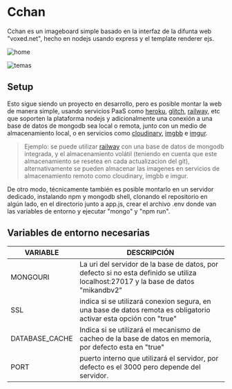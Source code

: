 # Cchan
Cchan es un imageboard simple basado en la interfaz de la difunta web "voxed.net", hecho en nodejs usando express y el template renderer ejs.

![home](https://i.ibb.co/SNRK7CR/kaosdkaodkoaskdos.png)

![temas](https://i.ibb.co/wCXYB7V/owdqodaos.png)

## Setup
Esto sigue siendo un proyecto en desarrollo, pero es posible montar la web de manera simple, usando servicios PaaS como [heroku](https://www.heroku.com), [glitch](https://glitch.com/), [railway](https://railway.app/), etc que soporten la plataforma nodejs y adicionalmente una conexión a una base de datos de mongodb sea local o remota, junto con un medio de almacenamiento local, o en servicios como [cloudinary](https://cloudinary.com/), [imgbb](https://imgbb.com/) e [imgur](http://imgur.com/).
> Ejemplo:
se puede utilizar [railway](http://railway.app/) con una base de datos de mongodb integrada, y el almacenamiento volátil (teniendo en cuenta que este almacenamiento se resetea en cada actualizacion del git), alternativamente se pueden almacenar las imagenes en servicios de almacenamiento remoto como cloudinary, imgbb e imgur.

De otro modo, técnicamente también es posible montarlo en un servidor dedicado, instalando npm y mongodb shell, clonando el repositorio en algún lado, en el directorio junto a app.js, crear el archivo .env donde van las variables de entorno y ejecutar "mongo" y "npm run".

## Variables de entorno necesarias
|VARIABLE|DESCRIPCIÓN|
|--|--|
|MONGOURI| La uri del servidor de la base de datos, por defecto si no esta definido se utiliza localhost:27017 y la base de datos "mikandbv2" |
|SSL| indica si se utilizará conexion segura, en una base de datos remota es obligatorio activar esta opción con "true"|
|DATABASE_CACHE| Indica si se utilizará el mecanismo de cacheo de la base de datos en memoria, por defecto esta en "true"|
|PORT| puerto interno que utilizará el servidor, por defecto es el 3000 pero depende del servidor.|

